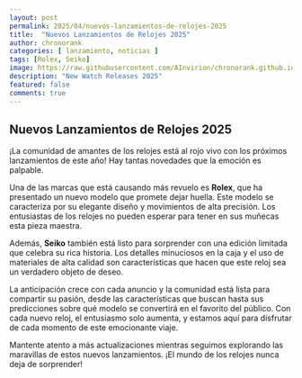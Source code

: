 ```yaml
---
layout: post
permalink: 2025/04/nuevos-lanzamientos-de-relojes-2025
title:  "Nuevos Lanzamientos de Relojes 2025"
author: chronorank
categories: [ lanzamiento, noticias ]
tags: [Rolex, Seiko]
image: https://raw.githubusercontent.com/AInvirion/chronorank.github.io/master/images/posts/20250410092652.png
description: "New Watch Releases 2025"
featured: false
comments: true
---
```

## Nuevos Lanzamientos de Relojes 2025

¡La comunidad de amantes de los relojes está al rojo vivo con los próximos lanzamientos de este año! Hay tantas novedades que la emoción es palpable. 

Una de las marcas que está causando más revuelo es **Rolex**, que ha presentado un nuevo modelo que promete dejar huella. Este modelo se caracteriza por su elegante diseño y movimientos de alta precisión. Los entusiastas de los relojes no pueden esperar para tener en sus muñecas esta pieza maestra.

Además, **Seiko** también está listo para sorprender con una edición limitada que celebra su rica historia. Los detalles minuciosos en la caja y el uso de materiales de alta calidad son características que hacen que este reloj sea un verdadero objeto de deseo.

La anticipación crece con cada anuncio y la comunidad está lista para compartir su pasión, desde las características que buscan hasta sus predicciones sobre qué modelo se convertirá en el favorito del público. Con cada nuevo reloj, el entusiasmo solo aumenta, y estamos aquí para disfrutar de cada momento de este emocionante viaje.

Mantente atento a más actualizaciones mientras seguimos explorando las maravillas de estos nuevos lanzamientos. ¡El mundo de los relojes nunca deja de sorprender!